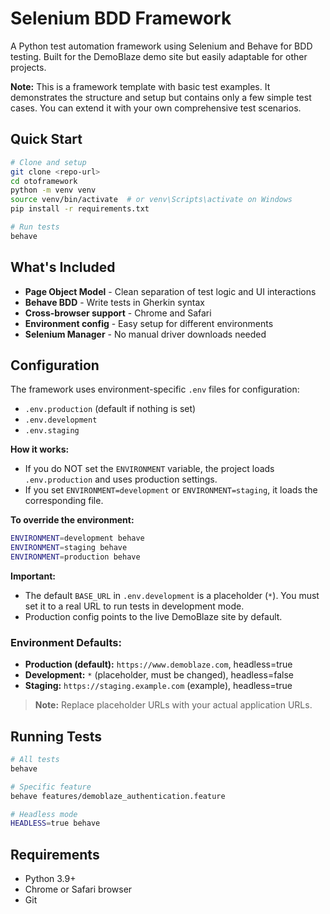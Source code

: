 # Selenium BDD Framework

A Python test automation framework using Selenium and Behave for BDD testing. Built for the DemoBlaze demo site but easily adaptable for other projects.

**Note:** This is a framework template with basic test examples. It demonstrates the structure and setup but contains only a few simple test cases. You can extend it with your own comprehensive test scenarios.

## Quick Start

```bash
# Clone and setup
git clone <repo-url>
cd otoframework
python -m venv venv
source venv/bin/activate  # or venv\Scripts\activate on Windows
pip install -r requirements.txt

# Run tests
behave
```

## What's Included

- **Page Object Model** - Clean separation of test logic and UI interactions
- **Behave BDD** - Write tests in Gherkin syntax
- **Cross-browser support** - Chrome and Safari
- **Environment config** - Easy setup for different environments
- **Selenium Manager** - No manual driver downloads needed

## Configuration

The framework uses environment-specific `.env` files for configuration:

- `.env.production` (default if nothing is set)
- `.env.development`
- `.env.staging`

**How it works:**
- If you do NOT set the `ENVIRONMENT` variable, the project loads `.env.production` and uses production settings.
- If you set `ENVIRONMENT=development` or `ENVIRONMENT=staging`, it loads the corresponding file.

**To override the environment:**
```bash
ENVIRONMENT=development behave
ENVIRONMENT=staging behave
ENVIRONMENT=production behave
```

**Important:**
- The default `BASE_URL` in `.env.development` is a placeholder (`*`). You must set it to a real URL to run tests in development mode.
- Production config points to the live DemoBlaze site by default.

### Environment Defaults:
- **Production (default):** `https://www.demoblaze.com`, headless=true
- **Development:** `*` (placeholder, must be changed), headless=false
- **Staging:** `https://staging.example.com` (example), headless=true

> **Note:** Replace placeholder URLs with your actual application URLs.

## Running Tests

```bash
# All tests
behave

# Specific feature
behave features/demoblaze_authentication.feature

# Headless mode
HEADLESS=true behave
```

## Requirements

- Python 3.9+
- Chrome or Safari browser
- Git 